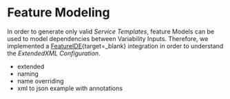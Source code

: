# Feature Modeling

In order to generate only valid _Service Templates_, feature Models can be used to model dependencies between Variability Inputs.
Therefore, we implemented a [FeatureIDE](https://featureide.github.io){target=_blank} integration in order to understand the _ExtendedXML Configuration_.

- extended 
- naming
- name overriding
- xml to json example with annotations

